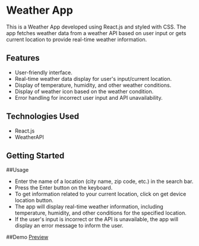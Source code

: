 # Weather App 

This is a Weather App developed using React.js and styled with CSS. The app fetches weather data from a weather API based on user input or gets current location to provide real-time weather information.

## Features

- User-friendly interface.
- Real-time weather data display for user's input/current location.
- Display of temperature, humidity, and other weather conditions.
- Display of weather icon based on the weather condition.
- Error handling for incorrect user input and API unavailability.

## Technologies Used

- React.js
- WeatherAPI

## Getting Started


 ##Usage
 
 - Enter the name of a location (city name, zip code, etc.) in the search bar.
 - Press the Enter button on the keyboard.
 - To get information related to your current location, click on get device location button.
 - The app will display real-time weather information, including temperature, humidity, and other conditions for the specified location.
 - If the user's input is incorrect or the API is unavailable, the app will display an error message to inform the user.

 ##Demo
 [Preview](https://64d63daba3736a6913355308--deft-biscochitos-c5ccb2.netlify.app/)
